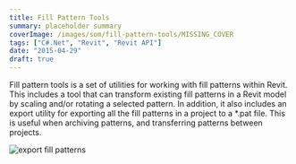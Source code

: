```yaml
---
title: Fill Pattern Tools
summary: placeholder summary
coverImage: /images/som/fill-pattern-tools/MISSING_COVER
tags: ["C#.Net", "Revit", "Revit API"]
date: "2015-04-29"
draft: true
---
```


Fill pattern tools is a set of utilities for working with fill patterns within Revit. This includes a tool that can transform existing fill patterns in a Revit model by scaling and/or rotating a selected pattern. In addition, it also includes an export utility for exporting all the fill patterns in a project to a \*.pat file. This is useful when archiving patterns, and transferring patterns between projects.

![export fill patterns](export-fill-patterns.png)

